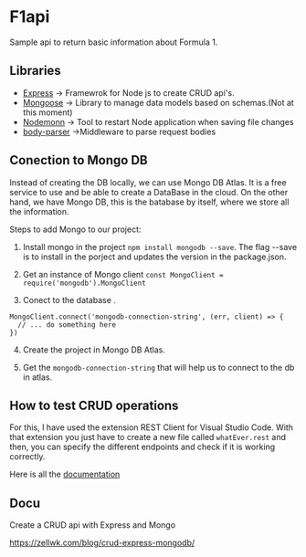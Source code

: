 # F1api

Sample api to return basic information about Formula 1.

## Libraries

- [Express](https://expressjs.com/es/) -> Framewrok for Node js to create CRUD api's.
- [Mongoose](https://mongoosejs.com/) -> Library to manage data models based on schemas.(Not at this moment)
- [Nodemonn](https://www.npmjs.com/package/nodemon) -> Tool to restart Node application when saving file changes
- [body-parser](https://www.npmjs.com/package/body-parser) ->Middleware to parse request bodies

## Conection to Mongo DB

Instead of creating the DB locally, we can use Mongo DB Atlas. It is a free service to use and be able to create a DataBase in the cloud. On the other hand, we have Mongo DB, this is the batabase by itself, where we store all the information.

Steps to add Mongo to our project:

1. Install mongo in the project `npm install mongodb --save`.
   The flag --save is to install in the porject and updates the version in the package.json.

2. Get an instance of Mongo client `const MongoClient = require('mongodb').MongoClient`

3. Conect to the database .

```
MongoClient.connect('mongodb-connection-string', (err, client) => {
  // ... do something here
})
```

4. Create the project in Mongo DB Atlas.

5. Get the `mongodb-connection-string` that will help us to connect to the db in atlas.

## How to test CRUD operations

For this, I have used the extension REST Client for Visual Studio Code. With that extension you just have to create a new file called `whatEver.rest` and then, you can specify the different endpoints and check if it is working correctly.

Here is all the [documentation](https://marketplace.visualstudio.com/items?itemName=humao.rest-client)

## Docu

Create a CRUD api with Express and Mongo

https://zellwk.com/blog/crud-express-mongodb/
